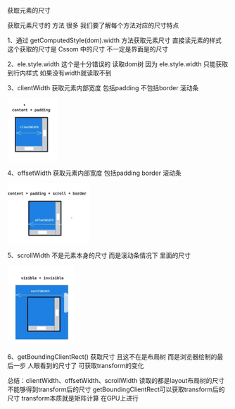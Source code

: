 获取元素的尺寸

获取元素尺寸的 方法 很多 我们要了解每个方法对应的尺寸特点

1、通过 getComputedStyle(dom).width 方法获取元素尺寸 直接读元素的样式 这个获取的尺寸是 Cssom 中的尺寸 不一定是界面是的尺寸

2、ele.style.width 这个是十分错误的 读取dom树 因为 ele.style.width 只能获取到行内样式 如果没有width就读取不到 

3、clientWidth 获取元素内部宽度 包括padding 不包括border 滚动条

![Alt text](image.png)

4、offsetWidth 获取元素内部宽度 包括padding border 滚动条

![Alt text](image-1.png)

5、scrollWidth 不是元素本身的尺寸 而是滚动条情况下 里面的尺寸

![Alt text](image-2.png)

6、getBoundingClientRect() 获取尺寸 且这不在是布局树 而是浏览器绘制的最后一步 人眼看到的尺寸了 可获取transform的变化


总结：clientWidth、offsetWidth、scrollWidth 读取的都是layout布局树的尺寸 不能够得到transform后的尺寸 getBoundingClientRect可以获取transform后的尺寸 transform本质就是矩阵计算 在GPU上进行